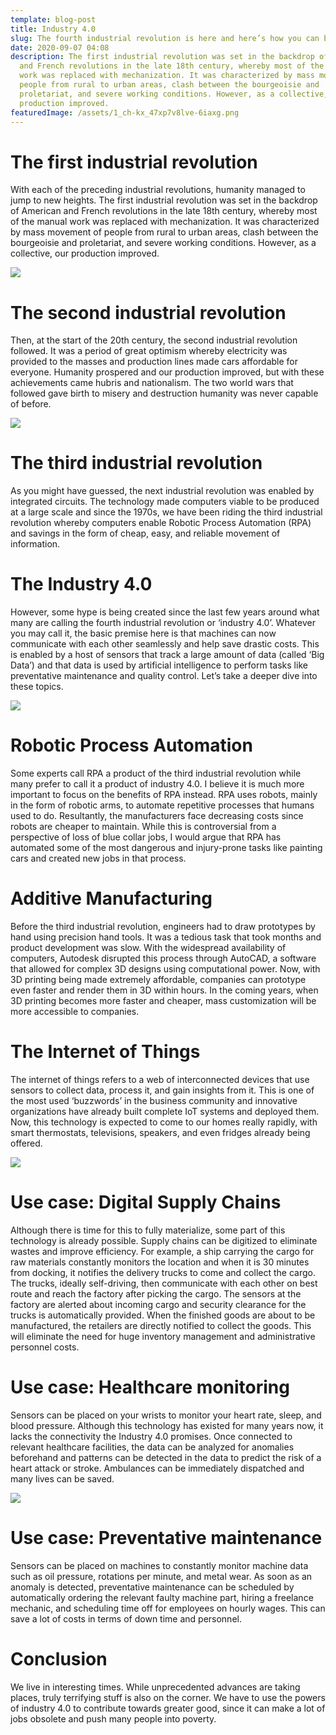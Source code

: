 ```yaml
---
template: blog-post
title: Industry 4.0
slug: The fourth industrial revolution is here and here’s how you can benefit
date: 2020-09-07 04:08
description: The first industrial revolution was set in the backdrop of American
  and French revolutions in the late 18th century, whereby most of the manual
  work was replaced with mechanization. It was characterized by mass movement of
  people from rural to urban areas, clash between the bourgeoisie and
  proletariat, and severe working conditions. However, as a collective, our
  production improved.
featuredImage: /assets/1_ch-kx_47xp7v8lve-6iaxg.png
---
```

<!--StartFragment-->

# The first industrial revolution

With each of the preceding industrial revolutions, humanity managed to jump to new heights. The first industrial revolution was set in the backdrop of American and French revolutions in the late 18th century, whereby most of the manual work was replaced with mechanization. It was characterized by mass movement of people from rural to urban areas, clash between the bourgeoisie and proletariat, and severe working conditions. However, as a collective, our production improved.

![](https://miro.medium.com/max/1400/1*Cnb6aLC2gpuf28CUZfcS2g.png)

# The second industrial revolution

Then, at the start of the 20th century, the second industrial revolution followed. It was a period of great optimism whereby electricity was provided to the masses and production lines made cars affordable for everyone. Humanity prospered and our production improved, but with these achievements came hubris and nationalism. The two world wars that followed gave birth to misery and destruction humanity was never capable of before.

![](https://miro.medium.com/max/1400/1*vXAMrKXF11rH4WGXAcaUew.png)

# The third industrial revolution

As you might have guessed, the next industrial revolution was enabled by integrated circuits. The technology made computers viable to be produced at a large scale and since the 1970s, we have been riding the third industrial revolution whereby computers enable Robotic Process Automation (RPA) and savings in the form of cheap, easy, and reliable movement of information.

# The Industry 4.0

However, some hype is being created since the last few years around what many are calling the fourth industrial revolution or ‘industry 4.0’. Whatever you may call it, the basic premise here is that machines can now communicate with each other seamlessly and help save drastic costs. This is enabled by a host of sensors that track a large amount of data (called ‘Big Data’) and that data is used by artificial intelligence to perform tasks like preventative maintenance and quality control. Let’s take a deeper dive into these topics.

![](https://miro.medium.com/max/1400/1*XC3xevb1bztdvMQ7mYmjQQ.png)

# Robotic Process Automation

Some experts call RPA a product of the third industrial revolution while many prefer to call it a product of industry 4.0. I believe it is much more important to focus on the benefits of RPA instead. RPA uses robots, mainly in the form of robotic arms, to automate repetitive processes that humans used to do. Resultantly, the manufacturers face decreasing costs since robots are cheaper to maintain. While this is controversial from a perspective of loss of blue collar jobs, I would argue that RPA has automated some of the most dangerous and injury-prone tasks like painting cars and created new jobs in that process.

# Additive Manufacturing

Before the third industrial revolution, engineers had to draw prototypes by hand using precision hand tools. It was a tedious task that took months and product development was slow. With the widespread availability of computers, Autodesk disrupted this process through AutoCAD, a software that allowed for complex 3D designs using computational power. Now, with 3D printing being made extremely affordable, companies can prototype even faster and render them in 3D within hours. In the coming years, when 3D printing becomes more faster and cheaper, mass customization will be more accessible to companies.

# The Internet of Things

The internet of things refers to a web of interconnected devices that use sensors to collect data, process it, and gain insights from it. This is one of the most used ‘buzzwords’ in the business community and innovative organizations have already built complete IoT systems and deployed them. Now, this technology is expected to come to our homes really rapidly, with smart thermostats, televisions, speakers, and even fridges already being offered.

![](https://miro.medium.com/max/1400/1*P8QxN4rdwF0kdHBETFxBdQ.png)

# Use case: Digital Supply Chains

Although there is time for this to fully materialize, some part of this technology is already possible. Supply chains can be digitized to eliminate wastes and improve efficiency. For example, a ship carrying the cargo for raw materials constantly monitors the location and when it is 30 minutes from docking, it notifies the delivery trucks to come and collect the cargo. The trucks, ideally self-driving, then communicate with each other on best route and reach the factory after picking the cargo. The sensors at the factory are alerted about incoming cargo and security clearance for the trucks is automatically provided. When the finished goods are about to be manufactured, the retailers are directly notified to collect the goods. This will eliminate the need for huge inventory management and administrative personnel costs.

# Use case: Healthcare monitoring

Sensors can be placed on your wrists to monitor your heart rate, sleep, and blood pressure. Although this technology has existed for many years now, it lacks the connectivity the Industry 4.0 promises. Once connected to relevant healthcare facilities, the data can be analyzed for anomalies beforehand and patterns can be detected in the data to predict the risk of a heart attack or stroke. Ambulances can be immediately dispatched and many lives can be saved.

![](https://miro.medium.com/max/1400/1*2QY0DII8tWitB_W1kNWc8g.png)

# Use case: Preventative maintenance

Sensors can be placed on machines to constantly monitor machine data such as oil pressure, rotations per minute, and metal wear. As soon as an anomaly is detected, preventative maintenance can be scheduled by automatically ordering the relevant faulty machine part, hiring a freelance mechanic, and scheduling time off for employees on hourly wages. This can save a lot of costs in terms of down time and personnel.

# Conclusion

We live in interesting times. While unprecedented advances are taking places, truly terrifying stuff is also on the corner. We have to use the powers of industry 4.0 to contribute towards greater good, since it can make a lot of jobs obsolete and push many people into poverty. 

<!--EndFragment-->